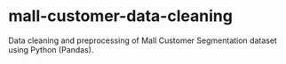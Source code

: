 # mall-customer-data-cleaning
Data cleaning and preprocessing of Mall Customer Segmentation dataset using Python (Pandas).
